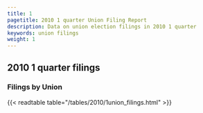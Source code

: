 ```yaml
---
title: 1
pagetitle: 2010 1 quarter Union Filing Report
description: Data on union election filings in 2010 1 quarter 
keywords: union filings
weight: 1
---
```


## 2010 1 quarter filings

### Filings by Union
{{< readtable table="/tables/2010/1union_filings.html" >}}
